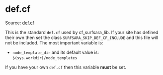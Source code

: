 # def.cf

Source: [def.cf](/masterfiles/lib/surfsara/def.cf)

This is the standard `def.cf` used by cf_surfsara_lib. If your site has defined
their own then set the class `SURFSARA_SKIP_DEF_CF_INCLUDE` and this file will
not be included. The most important variable is:
 * `node_template_dir` and its default value is: `$(sys.workdir)/node_templates`

If you have your own `def.cf` then this variable **must** be set.

